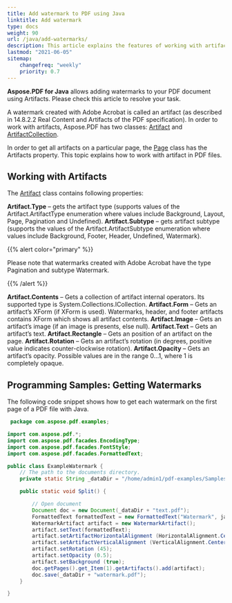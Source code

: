```yaml
---
title: Add watermark to PDF using Java
linktitle: Add watermark
type: docs
weight: 90
url: /java/add-watermarks/
description: This article explains the features of working with artifacts and getting watermarks in PDFs using  programmatically the Java.
lastmod: "2021-06-05"
sitemap:
    changefreq: "weekly"
    priority: 0.7
---
```


**Aspose.PDF for Java** allows adding watermarks to your PDF document using Artifacts. Please check this article to resolve your task.

A watermark created with Adobe Acrobat is called an artifact (as described in 14.8.2.2 Real Content and Artifacts of the PDF specification). In order to work with artifacts, Aspose.PDF has two classes: [Artifact](https://apireference.aspose.com/pdf/java/com.aspose.pdf/Artifact) and [ArtifactCollection](https://apireference.aspose.com/pdf/java/com.aspose.pdf.class-use/artifactcollection).

In order to get all artifacts on a particular page, the [Page](https://apireference.aspose.com/pdf/java/com.aspose.pdf.class-use/Page) class has the Artifacts property. This topic explains how to work with artifact in PDF files.

## Working with Artifacts

The [Artifact](https://apireference.aspose.com/pdf/java/com.aspose.pdf/Artifact) class contains following properties:

**Artifact.Type** – gets the artifact type (supports values of the Artifact.ArtifactType enumeration where values include Background, Layout, Page, Pagination and Undefined).
**Artifact.Subtype** – gets artifact subtype (supports the values of the Artifact.ArtifactSubtype enumeration where values include Background, Footer, Header, Undefined, Watermark).

{{% alert color="primary" %}}

Please note that watermarks created with Adobe Acrobat have the type Pagination and subtype Watermark.

{{% /alert %}}

**Artifact.Contents** – Gets a collection of artifact internal operators. Its supported type is System.Collections.ICollection.
**Artifact.Form** – Gets an artifact’s XForm (if XForm is used). Watermarks, header, and footer artifacts contains XForm which shows all artifact contents.
**Artifact.Image** – Gets an artifact’s image (if an image is presents, else null).
**Artifact.Text** – Gets an artifact’s text.
**Artifact.Rectangle** – Gets an position of an artifact on the page.
**Artifact.Rotation** – Gets an artifact’s rotation (in degrees, positive value indicates counter-clockwise rotation).
**Artifact.Opacity** – Gets an artifact’s opacity. Possible values are in the range 0…1, where 1 is completely opaque.

## Programming Samples: Getting Watermarks

The following code snippet shows how to get each watermark on the first page of a PDF file with Java.

```java
 package com.aspose.pdf.examples;

import com.aspose.pdf.*;
import com.aspose.pdf.facades.EncodingType;
import com.aspose.pdf.facades.FontStyle;
import com.aspose.pdf.facades.FormattedText;

public class ExampleWatermark {
    // The path to the documents directory.
    private static String _dataDir = "/home/admin1/pdf-examples/Samples/";

    public static void Split() {

        // Open document
        Document doc = new Document(_dataDir + "text.pdf");      
        FormattedText formattedText = new FormattedText("Watermark", java.awt.Color.BLUE,FontStyle.Courier, EncodingType.Identity_h, true, 72.0F);
        WatermarkArtifact artifact = new WatermarkArtifact();        
        artifact.setText(formattedText);        
        artifact.setArtifactHorizontalAlignment (HorizontalAlignment.Center);
        artifact.setArtifactVerticalAlignment (VerticalAlignment.Center);
        artifact.setRotation (45);
        artifact.setOpacity (0.5);
        artifact.setBackground (true);
        doc.getPages().get_Item(1).getArtifacts().add(artifact);
        doc.save(_dataDir + "watermark.pdf");
    }

}  
```
